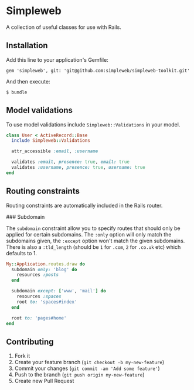# Simpleweb

A collection of useful classes for use with Rails.

## Installation

Add this line to your application's Gemfile:

    gem 'simpleweb', git: 'git@github.com:simpleweb/simpleweb-toolkit.git'

And then execute:

    $ bundle

## Model validations

To use model validations include `Simpleweb::Validations` in your model.

```ruby
class User < ActiveRecord::Base
  include Simpleweb::Validations

  attr_accessible :email, :username

  validates :email, presence: true, email: true
  validates :username, presence: true, username: true
end
```

## Routing constraints

Routing constraints are automatically included in the Rails router.

### Subdomain

The `subdomain` constraint allow you to specify routes that should only
be applied for certain subdomains. The `:only` option will only match
the subdomains given, the `:except` option won't match the given
subdomains. There is also a `:tld_length` (should be `1` for `.com`, `2`
for `.co.uk` etc) which defaults to 1.

```ruby
My::Application.routes.draw do
  subdomain only: 'blog' do
    resources :posts
  end

  subdomain except: ['www', 'mail'] do
    resources :spaces
    root to: 'spaces#index'
  end

  root to: 'pages#home'
end
```

## Contributing

1. Fork it
2. Create your feature branch (`git checkout -b my-new-feature`)
3. Commit your changes (`git commit -am 'Add some feature'`)
4. Push to the branch (`git push origin my-new-feature`)
5. Create new Pull Request
